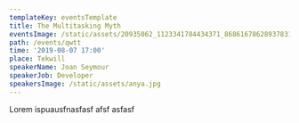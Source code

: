 ```yaml
---
templateKey: eventsTemplate
title: The Multitasking Myth
eventsImage: /static/assets/20935062_1123341784434371_8686167862893783118_o.jpg
path: /events/qwtt
time: '2019-08-07 17:00'
place: Tekwill
speakerName: Joan Seymour
speakerJob: Developer
speakersImage: /static/assets/anya.jpg
---
```

Lorem ispuausfnasfasf  afsf asfasf
